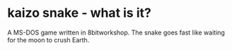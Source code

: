 # kaizo snake - what is it?
A MS-DOS game written in 8bitworkshop. The snake goes fast like waiting for the moon to crush Earth.
